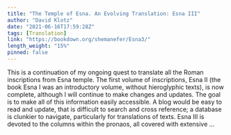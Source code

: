 ```yaml
---
title: "The Temple of Esna. An Evolving Translation: Esna III"
author: "David Klotz"
date: "2021-06-16T17:59:28Z"
tags: [Translation]
link: "https://bookdown.org/shemanefer/Esna3/"
length_weight: "15%"
pinned: false
---
```


This is a continuation of my ongoing quest to translate all the Roman inscriptions from Esna temple. The first volume of inscriptions, Esna II (the book Esna I was an introductory volume, without hieroglyphic texts), is now complete, although I will continue to make changes and updates. The goal is to make all of this information easily accessible. A blog would be easy to read and update, that is difficult to search and cross reference; a database is clunkier to navigate, particularly for translations of texts. Esna III is devoted to the columns within the pronaos, all covered with extensive ...
